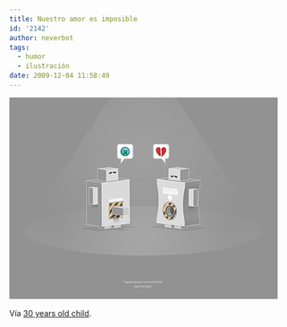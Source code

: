 ```yaml
---
title: Nuestro amor es imposible
id: '2142'
author: neverbot
tags:
  - humor
  - ilustración
date: 2009-12-04 11:58:49
---
```


![200912041158.jpg](./nuestro-amor-es-imposible/200912041158.jpg)

Vía [30 years old child](http://jhulyjohns.tumblr.com/post/268384425/square-peg-round-hole-by-zilla).